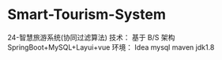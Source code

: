 # Smart-Tourism-System
24-智慧旅游系统(协同过滤算法)     技术： 基于 B/S 架构 SpringBoot+MySQL+Layui+vue  环境： Idea mysql maven jdk1.8
